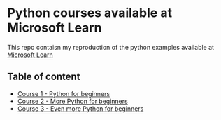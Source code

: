 # Python courses available at Microsoft Learn

This repo contaisn my reproduction of the python examples available at [Microsoft Learn](https://learn.microsoft.com/en-us/)

## Table of content

- [Course 1 - Python for beginners](./python-for-beginners/)
- [Course 2 - More Python for beginners](./more-python-for-beginners/)
- [Course 3 - Even more Python for beginners](./even-more-python-for-beginners/)
